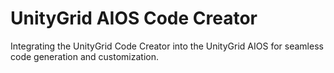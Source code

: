 # UnityGrid AIOS Code Creator

Integrating the UnityGrid Code Creator into the UnityGrid AIOS for seamless code generation and customization.
